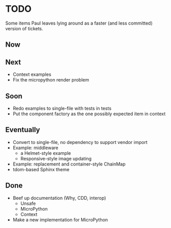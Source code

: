 # TODO

Some items Paul leaves lying around as a faster (and less committed) version of
tickets.

## Now

## Next

- Context examples
- Fix the micropython render problem

## Soon

- Redo examples to single-file with tests in tests
- Put the component factory as the one possibly expected item in context

## Eventually

- Convert to single-file, no dependency to support vendor import
- Example: middleware
  - a Helmet-style example
  - Responsive-style image updating
- Example: replacement and container-style ChainMap
- tdom-based Sphinx theme

## Done

- Beef up documentation (Why, CDD, interop)
  - Unsafe
  - MicroPython
  - Context
- Make a new implementation for MicroPython
